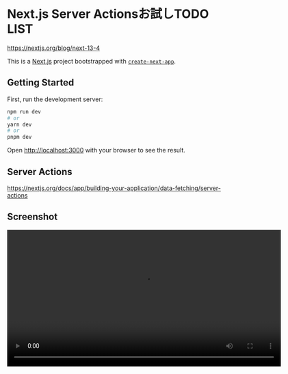 # Next.js Server Actionsお試しTODO LIST

https://nextjs.org/blog/next-13-4

This is a [Next.js](https://nextjs.org/) project bootstrapped with [`create-next-app`](https://github.com/vercel/next.js/tree/canary/packages/create-next-app).

## Getting Started

First, run the development server:

```bash
npm run dev
# or
yarn dev
# or
pnpm dev
```

Open [http://localhost:3000](http://localhost:3000) with your browser to see the result.


## Server Actions

https://nextjs.org/docs/app/building-your-application/data-fetching/server-actions

## Screenshot

<video width="640" controls>
    <source src="screen.mov" type="video/mp4" />
</video>
